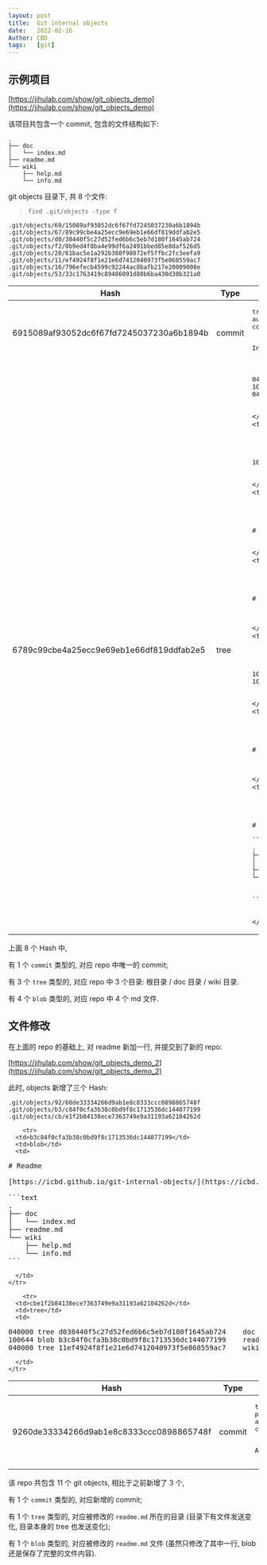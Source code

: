 ```yaml
---
layout: post
title:  Git internal objects
date:   2022-02-16
Author: CBD
tags:   [git]
---
```


## 示例项目

[https://jihulab.com/show/git_objects_demo](https://jihulab.com/show/git_objects_demo)

该项目共包含一个 commit, 包含的文件结构如下:

```text
.
├── doc
│   └── index.md
├── readme.md
└── wiki
    ├── help.md
    └── info.md

```

git objects 目录下, 共 8 个文件:

> `find .git/objects -type f`

```text
.git/objects/69/15089af93052dc6f67fd7245037230a6b1894b
.git/objects/67/89c99cbe4a25ecc9e69eb1e66df819ddfab2e5
.git/objects/d0/38440f5c27d52fed6b6c5eb7d180f1645ab724
.git/objects/f2/0b9ed4f8ba4e99df6a2491bbed85e8daf526d5
.git/objects/20/61bac5e1a292b380f98072ef5ffbc2fc3eefa9
.git/objects/11/ef4924f8f1e21e6d7412040973f5e868559ac7
.git/objects/16/796efecb4599c92244ac8bafb217e20009008e
.git/objects/53/33c1763419c89486091d80b6ba430d30b321a0
```

<table>
  <thead>
    <tr>
      <th>Hash</th>
      <th>Type</th>
      <th>Content</th>
    </tr>
  </thead>
  <tbody>
    <tr>
      <td>6915089af93052dc6f67fd7245037230a6b1894b</td>
      <td>commit</td>
      <td> 
<pre>
tree 6789c99cbe4a25ecc9e69eb1e66df819ddfab2e5
author Baodong <wwwicbd@gmail.com> 1645015448 +0800
committer Baodong <wwwicbd@gmail.com> 1645015448 +0800

Init
</pre>
      </td>
    </tr>
    <tr>
      <td>6789c99cbe4a25ecc9e69eb1e66df819ddfab2e5</td>
      <td>tree</td>
      <td>
<pre>
040000 tree d038440f5c27d52fed6b6c5eb7d180f1645ab724	doc
100644 blob 5333c1763419c89486091d80b6ba430d30b321a0	readme.md
040000 tree 11ef4924f8f1e21e6d7412040973f5e868559ac7	wiki
</pre>
      </td>
    </tr>
    <tr>
      <td>d038440f5c27d52fed6b6c5eb7d180f1645ab724</td>
      <td>tree</td>
      <td>
<pre>
100644 blob 2061bac5e1a292b380f98072ef5ffbc2fc3eefa9	index.md
</pre>
      </td>
    </tr>
    <tr>
      <td>f20b9ed4f8ba4e99df6a2491bbed85e8daf526d5</td>
      <td>blob</td>
      <td>
<pre>
# Info
</pre>
      </td>
    </tr>
    <tr>
      <td>2061bac5e1a292b380f98072ef5ffbc2fc3eefa9</td>
      <td>blob</td>
      <td>
<pre>
# Index

</pre>
      </td>
    </tr>
    <tr>
      <td>11ef4924f8f1e21e6d7412040973f5e868559ac7</td>
      <td>tree</td>
      <td>
<pre>
100644 blob 16796efecb4599c92244ac8bafb217e20009008e	help.md
100644 blob f20b9ed4f8ba4e99df6a2491bbed85e8daf526d5	info.md
</pre>
      </td>
    </tr>
    <tr>
      <td>16796efecb4599c92244ac8bafb217e20009008e</td>
      <td>blob</td>
      <td>
<pre>
# Help

</pre>
      </td>
    </tr>
    <tr>
      <td>5333c1763419c89486091d80b6ba430d30b321a0</td>
      <td>blob</td>
      <td>
<pre>
# Readme

```text
.
├── doc
│   └── index.md
├── readme.md
└── wiki
    ├── help.md
    └── info.md
```
</pre>
      </td>
    </tr>
  </tbody>
</table>

上面 8 个 Hash 中, 

有 1 个 `commit` 类型的, 对应 repo 中唯一的 commit;

有 3 个 `tree` 类型的, 对应 repo 中 3 个目录: 根目录 / doc 目录 / wiki 目录.

有 4 个 `blob` 类型的, 对应 repo 中 4 个 md 文件.

## 文件修改

在上面的 repo 的基础上, 对 readme 新加一行, 并提交到了新的 repo:

[https://jihulab.com/show/git_objects_demo_2](https://jihulab.com/show/git_objects_demo_2)

此时, objects 新增了三个 Hash:

```text
.git/objects/92/60de33334266d9ab1e8c8333ccc0898865748f
.git/objects/b3/c84f0cfa3b38c0bd9f8c1713536dc144077199
.git/objects/cb/e1f2b84138ece7363749e9a31193a62104262d
```

<table>
  <thead>
    <tr>
      <th>Hash</th>
      <th>Type</th>
      <th>Content</th>
    </tr>
  </thead>
  <tbody>
    <tr>
      <td>9260de33334266d9ab1e8c8333ccc0898865748f</td>
      <td>commit</td>
      <td> 
<pre>
tree cbe1f2b84138ece7363749e9a31193a62104262d
parent 6915089af93052dc6f67fd7245037230a6b1894b
author Baodong <wwwicbd@gmail.com> 1645018274 +0800
committer Baodong <wwwicbd@gmail.com> 1645018274 +0800

Add blog link
</pre>
      </td>
    </tr>

        <tr>
      <td>b3c84f0cfa3b38c0bd9f8c1713536dc144077199</td>
      <td>blob</td>
      <td> 
<pre>
# Readme

[https://icbd.github.io/git-internal-objects/](https://icbd.github.io/git-internal-objects/)

```text
.
├── doc
│   └── index.md
├── readme.md
└── wiki
    ├── help.md
    └── info.md
```
</pre>
      </td>
    </tr>

        <tr>
      <td>cbe1f2b84138ece7363749e9a31193a62104262d</td>
      <td>tree</td>
      <td> 
<pre>
040000 tree d038440f5c27d52fed6b6c5eb7d180f1645ab724	doc
100644 blob b3c84f0cfa3b38c0bd9f8c1713536dc144077199	readme.md
040000 tree 11ef4924f8f1e21e6d7412040973f5e868559ac7	wiki
</pre>
      </td>
    </tr>
  </tbody>
</table>


该 repo 共包含 11 个 git objects, 相比于之前新增了 3 个,

有 1 个 `commit` 类型的, 对应新增的 commit;

有 1 个 `tree` 类型的, 对应被修改的 `readme.md` 所在的目录 (目录下有文件发送变化, 目录本身的 tree 也发送变化);

有 1 个 `blob` 类型的, 对应被修改的 `readme.md` 文件 (虽然只修改了其中一行, blob 还是保存了完整的文件内容).
